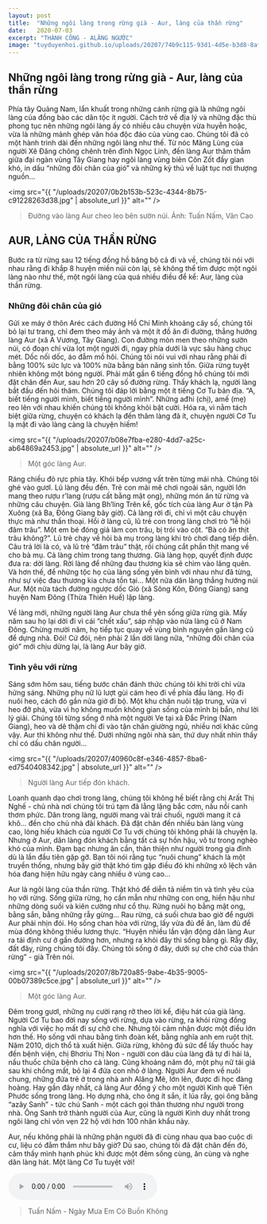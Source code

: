```yaml
---
layout: post
title:  "Những ngôi làng trong rừng già - Aur, làng của thần rừng"
date:   2020-07-03
excerpt: "THÀNH CÔNG - ALĂNG NGƯỚC"
image: "tuyduyenhoi.github.io/uploads/20207/74b9c115-93d1-4d5e-b3d8-8af384e301b3.jpg"
---
```


## Những ngôi làng trong rừng già - Aur, làng của thần rừng
Phía tây Quảng Nam, lẩn khuất trong những cánh rừng già là những ngôi làng của đồng bào các dân tộc ít người. Cách trở về địa lý và những đặc thù phong tục nên những ngôi làng ấy có nhiều câu chuyện vừa huyễn hoặc, vừa là những mảnh ghép văn hóa độc đáo của vùng cao. Chúng tôi đã có một hành trình dài đến những ngôi làng như thế. Từ nóc Măng Lùng của người Xê Đăng chông chênh trên đỉnh Ngọc Linh, đến làng Aur thăm thẳm giữa đại ngàn vùng Tây Giang hay ngôi làng vùng biên Côn Zốt đầy gian khó, in dấu “những đôi chân của gió” và những kỳ thú về luật tục nơi thượng nguồn…

<span class="image fit"><img src="{{ "/uploads/20207/0b2b153b-523c-4344-8b75-c91228263d38.jpg" | absolute_url }}" alt="" /></span>
<blockquote>Đường vào làng Aur cheo leo bên sườn núi. Ảnh: Tuấn Nấm, Vân Cao</blockquote>

## AUR, LÀNG CỦA THẦN RỪNG
Bước ra từ rừng sau 12 tiếng đồng hồ băng bộ cả đi và về, chúng tôi nói với nhau rằng đi khắp 8 huyện miền núi còn lại, sẽ không thể tìm được một ngôi làng nào như thế, một ngôi làng của quá nhiều điều để kể: Aur, làng của thần rừng.

### Những đôi chân của gió

Gửi xe máy ở thôn Aréc cách đường Hồ Chí Minh khoảng cây số, chúng tôi bỏ lại tư trang, chỉ đem theo máy ảnh và một ít đồ ăn đi đường, thẳng hướng làng Aur (xã A Vương, Tây Giang). Con đường mòn men theo những sườn núi, có đoạn chỉ vừa lọt một người đi, ngay phía dưới là vực sâu hàng chục mét. Dốc nối dốc, áo đẫm mồ hôi. Chúng tôi nói vui với nhau rằng phải đi bằng 100% sức lực và 100% nữa bằng bản năng sinh tồn. Giữa rừng tuyệt nhiên không một bóng người. Phải mất gần 6 tiếng đồng hồ chúng tôi mới đặt chân đến Aur, sau hơn 20 cây số đường rừng. Thấy khách lạ, người làng bắt đầu đến hỏi thăm. Chúng tôi đáp lời bằng một ít tiếng Cơ Tu bản địa. “A, biết tiếng người mình, biết tiếng người mình”. Những ađhi (chị), amế (mẹ) reo lên với nhau khiến chúng tôi không khỏi bật cười. Hóa ra, vì nằm tách biệt giữa rừng, chuyện có khách lạ đến thăm làng đã ít, chuyện người Cơ Tu lạ mặt đi vào làng càng là chuyện hiếm!

<span class="image fit"><img src="{{ "/uploads/20207/b08e7fba-e280-4dd7-a25c-ab64869a2453.jpg" | absolute_url }}" alt="" /></span>
<blockquote>Một góc làng Aur.</blockquote>

Ráng chiều đỏ rực phía tây. Khói bếp vương vất trên từng mái nhà. Chúng tôi ghé vào gươl. Lũ làng đều đến. Trẻ con mải mê chơi ngoài sân, người lớn mang theo rượu r’lang (rượu cất bằng mật ong), những món ăn từ rừng và những câu chuyện. Già làng Bh’ling Trên kể, gốc tích của làng Aur ở tận Pà Xuông (xã Ba, Đông Giang bây giờ). Cả làng rời đi, chỉ vì một câu chuyện thực mà như thần thoại. Hồi ở làng cũ, lũ trẻ con trong làng chơi trò “lễ hội đâm trâu”. Một em bé đóng giả làm con trâu, bị trói vào cột. “Bà có ăn thịt trâu không?”. Lũ trẻ chạy về hỏi bà mụ trong làng khi trò chơi đang tiếp diễn. Câu trả lời là có, và lũ trẻ “đâm trâu” thật, rồi chúng cắt phần thịt mang về cho bà mụ. Cả làng chìm trong tang thương. Già làng họp, quyết định được đưa ra: dời làng. Rời làng để những đau thương kia sẽ chìm vào lãng quên. Và hơn thế, để những tộc họ của làng sống yên bình với nhau như đã từng, như sự việc đau thương kia chưa tồn tại… Một nửa dân làng thẳng hướng núi Aur. Một nửa tách đường ngược dốc Gió (xã Sông Kôn, Đông Giang) sang huyện Nam Đông (Thừa Thiên Huế) lập làng.

Về làng mới, những người làng Aur chưa thể yên sống giữa rừng già. Mấy năm sau họ lại dời đi vì cái “chết xấu”, sáp nhập vào nửa làng cũ ở Nam Đông. Chừng mười năm, họ tiếp tục quay về vùng bình nguyên gần làng cũ để dựng nhà. Đói! Cứ đói, nên phải 2 lần dời làng nữa, “những đôi chân của gió” mới chịu dừng lại, là làng Aur bây giờ.

### Tình yêu với rừng

Sáng sớm hôm sau, tiếng bước chân đánh thức chúng tôi khi trời chỉ vừa hửng sáng. Những phụ nữ lũ lượt gùi cám heo đi về phía đầu làng. Họ đi nuôi heo, cách đó gần nửa giờ đi bộ. Một khu chăn nuôi tập trung, vừa vì heo đỡ phá, vừa vì họ không muốn không gian sống của mình bị bẩn, như lời lý giải. Chúng tôi từng sống ở nhà một người Ve tại xã Đắc Pring (Nam Giang), heo và dê thậm chí đi vào tận chân giường ngủ, nhiều nơi khác cũng vậy. Aur thì không như thế. Dưới những ngôi nhà sàn, thứ duy nhất nhìn thấy chỉ có dấu chân người…

<span class="image fit"><img src="{{ "/uploads/20207/40960c8f-e346-4857-8ba6-ed7540408342.jpg" | absolute_url }}" alt="" /></span>
<blockquote>Người làng Aur tiếp đón khách.</blockquote>

Loanh quanh dạo chơi trong làng, chúng tôi không hề biết rằng chị Arất Thị Nghế - chủ nhà nơi chúng tôi trú tạm đã lẳng lặng bắc cơm, nấu nồi canh thơm phức. Dân trong làng, người mang vài trái chuối, người mang ít cá khô… đến cho chủ nhà đãi khách. Đã đặt chân đến nhiều bản làng vùng cao, lòng hiếu khách của người Cơ Tu với chúng tôi không phải là chuyện lạ. Nhưng ở Aur, dân làng đón khách bằng tất cả sự hồn hậu, vô tư trong nghèo khó của mình. Đạm bạc nhưng ân cần, thân thiện như người trong gia đình dù là lần đầu tiên gặp gỡ. Bạn tôi nói rằng tục “nuôi chung” khách là một truyền thống, nhưng bây giờ thật khó tìm gặp điều đó khi những xô lệch văn hóa đang hiện hữu ngày càng nhiều ở vùng cao…

Aur là ngôi làng của thần rừng. Thật khó để diễn tả niềm tin và tình yêu của họ với rừng. Sống giữa rừng, họ cần mẫn như những con ong, hiền hậu như những dòng suối và kiên cường như cổ thụ. Rừng nuôi họ bằng mật ong, bằng sắn, bằng những rẫy gừng… Rau rừng, cá suối chưa bao giờ để người Aur phải nhịn đói. Họ sống chan hòa với rừng, lấy vừa đủ để ăn, làm đủ để mùa đông không thiếu lương thực. “Huyện nhiều lần vận động dân làng Aur ra tái định cư ở gần đường hơn, nhưng ra khỏi đây thì sống bằng gì. Rẫy đây, đất đây, rừng chúng tôi đây. Chúng tôi sống ở đây, dưới sự che chở của thần rừng” - già Trên nói.

<span class="image fit"><img src="{{ "/uploads/20207/8b720a85-9abe-4b35-9005-00b07389c5ce.jpg" | absolute_url }}" alt="" /></span>
<blockquote>Một góc làng Aur.</blockquote>

Đêm trong gươl, những nụ cười rạng rỡ theo lời kể, điệu hát của già làng. Người Cơ Tu bao đời nay sống với rừng, dựa vào rừng, ra khỏi rừng đồng nghĩa với việc họ mất đi sự chở che. Nhưng tôi cảm nhận được một điều lớn hơn thế. Họ sống với nhau bằng tình đoàn kết, bằng nghĩa anh em ruột thịt. Năm 2010, dịch thổ tả xuất hiện. Giữa rừng, không đủ sức để lấy thuốc hay đến bệnh viện, chị Bhơriu Thị Non - người con dâu của làng đã tự đi hái lá, nấu thuốc chữa bệnh cho cả làng. Cũng khoảng năm đó, một phụ nữ tái giá sau khi chồng mất, bỏ lại 4 đứa con nhỏ ở làng. Người Aur đem về nuôi chung, những đứa trẻ ở trong nhà anh Alăng Mê, lớn lên, được đi học đàng hoàng. Hay gần đây nhất, cả làng Aur đồng ý cho một người Kinh quê Tiên Phước sống trong làng. Họ dựng nhà, cho ông ít sắn, ít lúa rẫy, gọi ông bằng “azây Sanh” - tức chú Sanh - một cách gọi thân thương như người trong nhà. Ông Sanh trở thành người của Aur, cũng là người Kinh duy nhất trong ngôi làng chỉ vỏn vẹn 22 hộ với hơn 100 nhân khẩu này.

Aur, nếu không phải là những phận người đã đi cùng nhau qua bao cuộc di cư, liệu có đằm thắm như bây giờ? Dù sao, chúng tôi đã đặt chân đến đó, cảm thấy mình hạnh phúc khi được một đêm sống cùng, ăn cùng và nghe dân làng hát. Một làng Cơ Tu tuyệt vời!

<audio controls=""><source src="/uploads/0f4deee9-dd33-4ea8-a0a1-67ffccfb4217.mp3?autoplay=0&loop=1&controls=0" type="audio/mpeg">Your browser does not support the audio element.</audio>
<blockquote>Tuấn Nấm - Ngày Mưa Em Có Buồn Không</blockquote>
